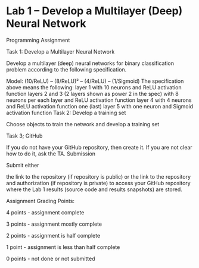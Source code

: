 # Lab 1 – Develop a Multilayer (Deep) Neural Network
Programming Assignment

Task 1: Develop a Multilayer Neural Network

Develop a multilayer (deep) neural networks for binary classification problem according to the following specification.

Model: (10/ReLU) – (8/ReLU)² – (4/ReLU) – (1/Sigmoid)
The specification above means the following:
layer 1 with 10 neurons and ReLU activation function
layers 2 and 3 (2 layers shown as power 2 in the spec) with 8 neurons per each layer and ReLU activation function
layer 4 with 4 neurons and ReLU activation function
one (last) layer 5 with one neuron and Sigmoid activation function
Task 2: Develop a training set

Choose objects to train the network and develop a training set

Task 3; GitHub

If you do not have your GitHub repository, then create it. If you are not clear how to do it, ask the TA.
Submission

Submit either

the link to the repository (if repository is public) or
the link to the repository and authorization (if repository is private)
to access your GitHub repository where the Lab 1 results (source code and results snapshots) are stored.

Assignment Grading Points:

4 points - assignment complete

3 points - assignment mostly complete

2 points - assignment is half complete

1 point - assignment is less than half complete

0 points - not done or not submitted